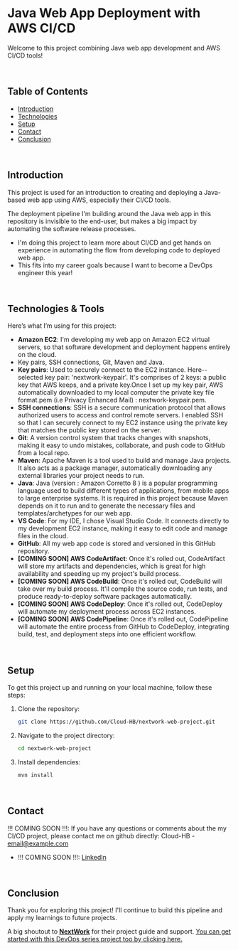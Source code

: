 # Java Web App Deployment with AWS CI/CD

Welcome to this project combining Java web app development and AWS CI/CD tools!

<br>

## Table of Contents
- [Introduction](#introduction)
- [Technologies](#technologies)
- [Setup](#setup)
- [Contact](#contact)
- [Conclusion](#conclusion)

<br>

## Introduction
This project is used for an introduction to creating and deploying a Java-based web app using AWS, especially their CI/CD tools.

The deployment pipeline I'm building around the Java web app in this repository is invisible to the end-user, but makes a big impact by automating the software release processes.

- I'm doing this project to learn more about CI/CD and get hands on experience in automating the flow from developing code to deployed web app. 
- This fits into my career goals because I want to become a DevOps engineer this year!

<br>

## Technologies & Tools
Here’s what I’m using for this project:

- **Amazon EC2**: I'm developing my web app on Amazon EC2 virtual servers, so that software development and deployment happens entirely on the cloud.
- Key pairs, SSH connections, Git, Maven and Java.
- **Key pairs**: Used to securely connect to the EC2 instance. Here--selected key pair: 'nextwork-keypair'. It's comprises of 2 keys: a public key that AWS keeps, and a private key.Once I set up my key pair, AWS automatically downloaded to my local computer the private key file format.pem (i.e Privacy Enhanced Mail) : nextwork-keypair.pem.
- **SSH connections**: SSH is a secure communication protocol that allows authorized users to access and control remote servers. I enabled SSH so that I can securely connect to my EC2 instance using the private key that matches the public key stored on the server.
- **Git**: A version control system that tracks changes with snapshots, making it easy to undo mistakes, collaborate, and push code to GitHub from a local repo.
- **Maven**: Apache Maven is a tool used to build and manage Java projects. It also acts as a package manager, automatically downloading any external libraries your project needs to run.
- **Java**: Java (version : Amazon Corretto 8 ) is a popular programming language used to build different types of applications, from mobile apps to large enterprise systems. It is required in this project because Maven depends on it to run and to generate the necessary files and templates/archetypes for our web app.
- **VS Code**: For my IDE, I chose Visual Studio Code. It connects directly to my development EC2 instance, making it easy to edit code and manage files in the cloud.
- **GitHub**: All my web app code is stored and versioned in this GitHub repository.
- **[COMING SOON] AWS CodeArtifact**: Once it's rolled out, CodeArtifact will store my artifacts and dependencies, which is great for high availability and speeding up my project's build process.
- **[COMING SOON] AWS CodeBuild**: Once it's rolled out, CodeBuild will take over my build process. It'll compile the source code, run tests, and produce ready-to-deploy software packages automatically.
- **[COMING SOON] AWS CodeDeploy**: Once it's rolled out, CodeDeploy will automate my deployment process across EC2 instances.
- **[COMING SOON] AWS CodePipeline**: Once it's rolled out, CodePipeline will automate the entire process from GitHub to CodeDeploy, integrating build, test, and deployment steps into one efficient workflow.


<br>

## Setup
To get this project up and running on your local machine, follow these steps:

1. Clone the repository:
    ```bash
    git clone https://github.com/Cloud-HB/nextwork-web-project.git
    
    ```
2. Navigate to the project directory:
    ```bash
    cd nextwork-web-project
    ```
3. Install dependencies:
    ```bash
    mvn install
    ```

<br>

## Contact
!!! COMING SOON !!!: If you have any questions or comments about the my CI/CD project, please contact me on github directly:
Cloud-HB - [email@example.com](mailto:email@example.com)

- !!! COMING SOON !!!: [LinkedIn](https://www.linkedin.com/in/Cloud-HB-comming_soon/)

<br>

## Conclusion
Thank you for exploring this project! I'll continue to build this pipeline and apply my learnings to future projects.

A big shoutout to **[NextWork](https://learn.nextwork.org/app)** for their project guide and support. [You can get started with this DevOps series project too by clicking here.](https://learn.nextwork.org/projects/aws-devops-vscode?track=high)
